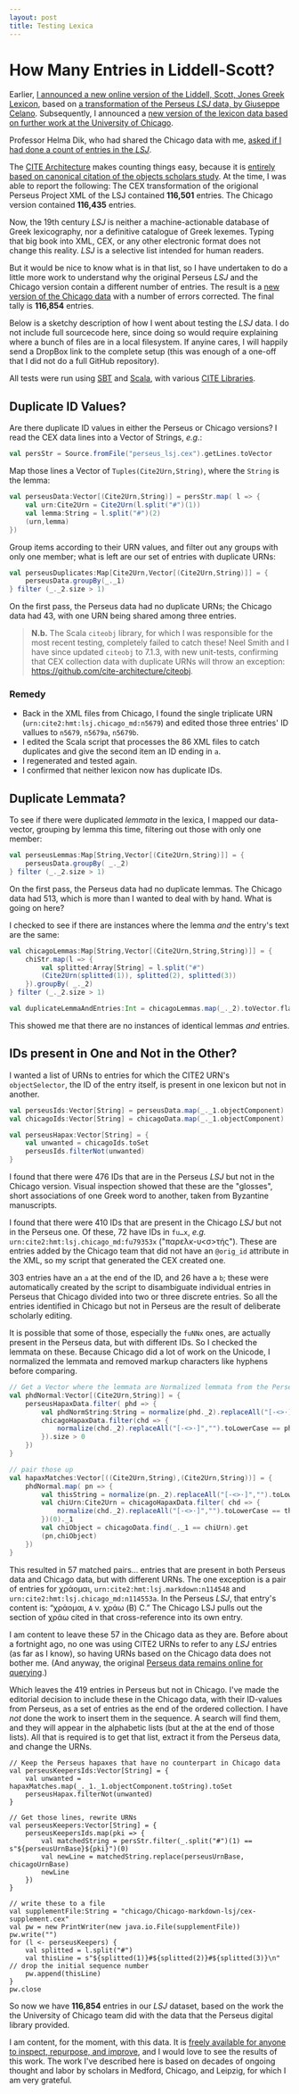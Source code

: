 ```yaml
---
layout: post
title: Testing Lexica
---
```


# How Many Entries in Liddell-Scott?

Earlier, [I announced a new online version of the Liddell, Scott, Jones Greek Lexicon](https://eumaeus.github.io/2018/10/30/lsj.html), based on [a transformation of the Perseus *LSJ* data, by Giuseppe Celano](https://github.com/gcelano/LSJ_GreekUnicode). Subsequently, I announced a [new version of the lexicon data based on further work at the University of Chicago](https://eumaeus.github.io/2018/11/05/chicago.html).

Professor Helma Dik, who had shared the Chicago data with me, [asked if I had done a count of entries in the *LSJ*](https://twitter.com/LogeionGkLat/status/1060182402272841728).

The [CITE Architecture](http://cite-architecture.github.io) makes counting things easy, because it is [entirely based on canonical citation of the objects scholars study](http://cite-architecture.github.io/about/whycitation/). At the time, I was able to report the following: The CEX transformation of the origional Perseus Project XML of the LSJ contained **116,501** entries. The Chicago version contained **116,435** entries.

Now, the 19th century *LSJ* is neither a machine-actionable database of Greek lexicography, nor a definitive catalogue of Greek lexemes. Typing that big book into XML, CEX, or any other electronic format does not change this reality. *LSJ* is a selective list intended for human readers.

But it would be nice to know what is in that list, so I have undertaken to do a little more work to understand why the original Perseus *LSJ* and the Chicago version contain a different number of entries. The result is a [new version of the Chicago data](https://github.com/Eumaeus/cite_lsj_cex) with a number of errors corrected. The final tally is **116,854** entries.

Below is a sketchy description of how I went about testing the *LSJ* data. I do not include full sourcecode here, since doing so would require explaining where a bunch of files are in a local filesystem. If anyine cares, I will happily send a DropBox link to the complete setup (this was enough of a one-off that I did not do a full GitHub repository).

All tests were run using [SBT](https://www.scala-sbt.org) and [Scala](https://www.scala-lang.org), with various [CITE Libraries](https://github.com/cite-architecture).


## Duplicate ID Values?

Are there duplicate ID values in either the Perseus or Chicago versions? I read the CEX data lines into a Vector of Strings, *e.g.*:

~~~ scala
val persStr = Source.fromFile("perseus_lsj.cex").getLines.toVector
~~~

Map those lines a Vector of `Tuples(Cite2Urn,String)`, where the `String` is the lemma:

~~~ scala
val perseusData:Vector[(Cite2Urn,String)] = persStr.map( l => {
	val urn:Cite2Urn = Cite2Urn(l.split("#")(1))
	val lemma:String = l.split("#")(2)
	(urn,lemma)		
})
~~~

Group items according to their URN values, and filter out any groups with only one member; what is left are our set of entries with duplicate URNs:

~~~ scala
val perseusDuplicates:Map[Cite2Urn,Vector[(Cite2Urn,String)]] = {
	perseusData.groupBy(_._1)
} filter (_._2.size > 1)
~~~

On the first pass, the Perseus data had no duplicate URNs; the Chicago data had 43, with one URN being shared among three entries.

> **N.b.** The Scala `citeobj` library, for which I was responsible for the most recent testing, completely failed to catch these! Neel Smith and I have since updated `citeobj` to 7.1.3, with new unit-tests, confirming that CEX collection data with duplicate URNs will throw an exception: <https://github.com/cite-architecture/citeobj>.

### Remedy

- Back in the XML files from Chicago, I found the single triplicate URN (`urn:cite2:hmt:lsj.chicago_md:n5679`) and edited those three entries' ID vallues to `n5679`, `n5679a`, `n5679b`. 
- I edited the Scala script that processes the 86 XML files to catch duplicates and give the second item an ID ending in `a`.
- I regenerated and tested again.
- I confirmed that neither lexicon now has duplicate IDs.

## Duplicate Lemmata?

To see if there were duplicated *lemmata* in the lexica, I mapped our data-vector, grouping by lemma this time, filtering out those with only one member:

~~~ scala
val perseusLemmas:Map[String,Vector[(Cite2Urn,String)]] = {
	perseusData.groupBy( _._2)
} filter (_._2.size > 1)
~~~

On the first pass, the Perseus data had no duplicate lemmas. The Chicago data had 513, which is more than I wanted to deal with by hand. What is going on here?

I checked to see if there are instances where the lemma _and_ the entry's text are the same:

~~~ scala
val chicagoLemmas:Map[String,Vector[(Cite2Urn,String,String)]] = {
	chiStr.map(l => {
		val splitted:Array[String] = l.split("#")
		(Cite2Urn(splitted(1)), splitted(2), splitted(3))
	}).groupBy( _._2)
} filter (_._2.size > 1)

val duplicateLemmaAndEntries:Int = chicagoLemmas.map(_._2).toVector.flatten.groupBy(_._3).filter(_._2.size > 1).size
~~~

This showed me that there are no instances of identical lemmas _and_ entries.

## IDs present in One and Not in the Other?

I wanted a list of URNs to entries for which the CITE2 URN's `objectSelector`, the ID of the entry itself, is present in one lexicon but not in another. 

~~~ scala
val perseusIds:Vector[String] = perseusData.map(_._1.objectComponent)
val chicagoIds:Vector[String] = chicagoData.map(_._1.objectComponent)

val perseusHapax:Vector[String] = {
	val unwanted = chicagoIds.toSet
	perseusIds.filterNot(unwanted)
} 
~~~

I found that there were 476 IDs that are in the Perseus *LSJ* but not in the Chicago version. Visual inspection showed that these are the "glosses", short associations of one Greek word to another, taken from Byzantine manuscripts.

I found that there were 410 IDs that are present in the Chicago *LSJ* but not in the Perseus one. Of these, 72 have IDs in `fu…x`, *e.g.* `urn:cite2:hmt:lsj.chicago_md:fu79353x` ("παρελκ-υ<σ>τής"). These are entries added by the Chicago team that did not have an `@orig_id` attribute in the XML, so my script that generated the CEX created one. 

303 entries have an `a` at the end of the ID, and 26 have a `b`; these were automatically created by the script to disambiguate individual entries in Perseus that Chicago divided into two or three discrete entries. So all the entries identified in Chicago but not in Perseus are the result of deliberate scholarly editing.

It is possible that some of those, especially the `fuNNx` ones, are actually present in the Perseus data, but with different IDs. So I checked the lemmata on these. Because Chicago did a lot of work on the Unicode, I normalized the lemmata and removed markup characters like hyphens before comparing.

~~~ scala
// Get a Vector where the lemmata are Normalized lemmata from the Perseus Hapax Data (phdNormal)
val phdNormal:Vector[(Cite2Urn,String)] = {
	perseusHapaxData.filter( phd => {
		val phdNormString:String = normalize(phd._2).replaceAll("[-<>·]","").toLowerCase
		chicagoHapaxData.filter(chd => {
			normalize(chd._2).replaceAll("[-<>·]","").toLowerCase == phdNormString
		}).size > 0
	})
}

// pair those up
val hapaxMatches:Vector[((Cite2Urn,String),(Cite2Urn,String))] = {
	phdNormal.map( pn => {
		val thisString = normalize(pn._2).replaceAll("[-<>·]","").toLowerCase
		val chiUrn:Cite2Urn = chicagoHapaxData.filter( chd => {
			normalize(chd._2).replaceAll("[-<>·]","").toLowerCase == thisString
		})(0)._1
		val chiObject = chicagoData.find(_._1 == chiUrn).get
		(pn,chiObject)
	})
}
~~~

This resulted in 57 matched pairs… entries that are present in both Perseus data and Chicago data, but with different URNs. The one exception is a pair of entries for χράομαι, `urn:cite2:hmt:lsj.markdown:n114548` and `urn:cite2:hmt:lsj.chicago_md:n114553a`. In the Perseus *LSJ*, that entry's content is: “χράομαι, `A` v. χράω (B) C.” The Chicago LSJ pulls out the section of χράω cited in that cross-reference into its own entry.

I am content to leave these 57 in the Chicago data as they are. Before about a fortnight ago, no one was using CITE2 URNs to refer to any *LSJ* entries (as far as I know), so having URNs based on the Chicago data does not bother me. (And anyway, the original [Perseus data remains online for querying](https://eumaeus.github.io/2018/11/05/chicago.html).)

Which leaves the 419 entries in Perseus but not in Chicago. I've made the editorial decision to include these in the Chicago data, with their ID-values from Perseus, as a set of entries as the end of the ordered collection. I have *not* done the work to insert them in the sequence. A search will find them, and they will appear in the alphabetic lists (but at the at the end of those lists). All that is required is to get that list, extract it from the Perseus data, and change the URNs.

~~~
// Keep the Perseus hapaxes that have no counterpart in Chicago data 
val perseusKeepersIds:Vector[String] = {
	val unwanted = hapaxMatches.map(_._1._1.objectComponent.toString).toSet
	perseusHapax.filterNot(unwanted)
}

// Get those lines, rewrite URNs
val perseusKeepers:Vector[String] = {
	perseusKeepersIds.map(pki => {
		val matchedString = persStr.filter(_.split("#")(1) == s"${perseusUrnBase}${pki}")(0)
		val newLine = matchedString.replace(perseusUrnBase, chicagoUrnBase)
		newLine
	})
}

// write these to a file
val supplementFile:String = "chicago/Chicago-markdown-lsj/cex-supplement.cex"
val pw = new PrintWriter(new java.io.File(supplementFile))
pw.write("")
for (l <- perseusKeepers) {
	val splitted = l.split("#")
	val thisLine = s"${splitted(1)}#${splitted(2)}#${splitted(3)}\n" // drop the initial sequence number
	pw.append(thisLine)
}
pw.close
~~~ 

So now we have **116,854** entries in our *LSJ* dataset, based on the work the the University of Chicago team did with the data that the Perseus digital library provided.

I am content, for the moment, with this data. It is [freely available for anyone to inspect, repurpose, and improve](https://github.com/Eumaeus/cite_lsj_cex), and I would love to see the results of this work. The work I've described here is based on decades of ongoing thought and labor by scholars in Medford, Chicago, and Leipzig, for which I am very grateful. 